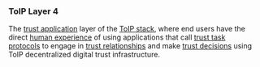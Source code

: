 ### ToIP Layer 4

<p class="c8"><span>The </span><span class="c2"><a class="c3" href="#h.3pfn27y1gu2o">trust application</a></span><span>&nbsp;layer of the </span><span class="c2"><a class="c3" href="#h.wms58fgdch9m">ToIP stack</a></span><span>, where end users have the direct </span><span class="c2"><a class="c3" href="#h.p2mpipjsl834">human experience</a></span><span>&nbsp;of using applications that call </span><span class="c2"><a class="c3" href="#h.uo2gx58kwj2o">trust task protocols</a></span><span>&nbsp;to engage in </span><span class="c2"><a class="c3" href="#h.pu2asd79bqzo">trust relationships</a></span><span>&nbsp;and make </span><span class="c2"><a class="c3" href="#h.m8c86ccqis9r">trust decisions</a></span><span class="c0">&nbsp;using ToIP decentralized digital trust infrastructure.</span></p>